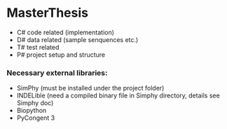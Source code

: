 # MasterThesis
- C# code related (implementation)
- D# data related (sample senquences etc.)
- T# test related
- P# project setup and structure

### Necessary external libraries:
- SimPhy (must be installed under the project folder)
- INDELible (need a compiled binary file in Simphy directory, details see Simphy doc)
- Biopython
- PyCongent 3
